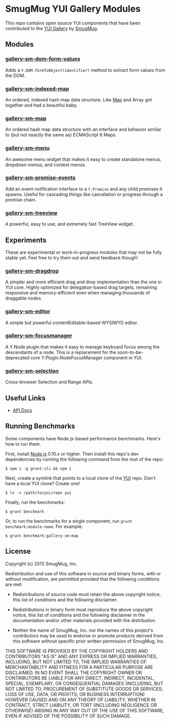 SmugMug YUI Gallery Modules
===========================

This repo contains open source YUI components that have been contributed to the
[YUI Gallery](http://yuilibrary.com/gallery/) by
[SmugMug](http://www.smugmug.com).


Modules
-------

### [gallery-sm-dom-form-values](src/sm-dom-form-values)

Adds a `Y.DOM.formToObject(identifier)` method to extract form values from the
DOM.

### [gallery-sm-indexed-map](src/sm-indexed-map)

An ordered, indexed hash map data structure. Like [Map](src/sm-map) and Array
got together and had a beautiful baby.

### [gallery-sm-map](src/sm-map)

An ordered hash map data structure with an interface and behavior similar to
(but not exactly the same as) ECMAScript 6 Maps.

### [gallery-sm-menu](src/sm-menu)

An awesome menu widget that makes it easy to create standalone menus, dropdown
menus, and context menus.

### [gallery-sm-promise-events](src/sm-promise-events)

Add an event notification interface to a `Y.Promise` and any child promises it
spawns. Useful for cascading things like cancelation or progress through a
promise chain.

### [gallery-sm-treeview](src/sm-treeview)

A powerful, easy to use, and extremely fast TreeView widget.


Experiments
-----------

These are experimental or work-in-progress modules that may not be fully stable
yet. Feel free to try them out and send feedback though!

### [gallery-sm-dragdrop](src/sm-dragdrop)

A simpler and more efficient drag and drop implementation than the one in YUI
core. Highly optimized for delegation-based drag targets, remaining responsive
and memory-efficient even when managing thousands of draggable nodes.

### [gallery-sm-editor](src/sm-editor)

A simple but powerful contentEditable-based WYSIWYG editor.

### [gallery-sm-focusmanager](src/sm-focusmanager)

A Y.Node plugin that makes it easy to manage keyboard focus among the
descendants of a node. This is a replacement for the soon-to-be-deprecated core
Y.Plugin.NodeFocusManager component in YUI.

### [gallery-sm-selection](src/sm-selection)

Cross-browser Selection and Range APIs.


Useful Links
------------

* [API Docs](http://smugmug.github.com/yui-gallery/api/)


Running Benchmarks
------------------

Some components have Node.js-based performance benchmarks. Here's how to run
them.

First, install [Node.js](http://nodejs.org/) 0.10.x or higher. Then install this
repo's dev dependencies by running the following command from the root of the
repo:

```
$ npm i -g grunt-cli && npm i
```

Next, create a symlink that points to a local clone of the
[YUI](https://github.com/yui/yui3) repo. Don't have a local YUI clone? Create
one!

```
$ ln -s /path/to/yui/repo yui
```

Finally, run the benchmarks:

```
$ grunt benchmark
```

Or, to run the benchmarks for a single component, run
`grunt benchmark:module-name`. For example:

```
$ grunt benchmark:gallery-sm-map
```

License
-------

Copyright (c) 2013 SmugMug, Inc.

Redistribution and use of this software in source and binary forms, with or
without modification, are permitted provided that the following conditions are
met:

  * Redistributions of source code must retain the above copyright notice, this
    list of conditions and the following disclaimer.

  * Redistributions in binary form must reproduce the above copyright notice,
    this list of conditions and the following disclaimer in the documentation
    and/or other materials provided with the distribution.

  * Neither the name of SmugMug, Inc. nor the names of this project's
    contributors may be used to endorse or promote products derived from this
    software without specific prior written permission of SmugMug, Inc.

THIS SOFTWARE IS PROVIDED BY THE COPYRIGHT HOLDERS AND CONTRIBUTORS "AS IS" AND
ANY EXPRESS OR IMPLIED WARRANTIES, INCLUDING, BUT NOT LIMITED TO, THE IMPLIED
WARRANTIES OF MERCHANTABILITY AND FITNESS FOR A PARTICULAR PURPOSE ARE
DISCLAIMED. IN NO EVENT SHALL THE COPYRIGHT OWNER OR CONTRIBUTORS BE LIABLE FOR
ANY DIRECT, INDIRECT, INCIDENTAL, SPECIAL, EXEMPLARY, OR CONSEQUENTIAL DAMAGES
(INCLUDING, BUT NOT LIMITED TO, PROCUREMENT OF SUBSTITUTE GOODS OR SERVICES;
LOSS OF USE, DATA, OR PROFITS; OR BUSINESS INTERRUPTION) HOWEVER CAUSED AND ON
ANY THEORY OF LIABILITY, WHETHER IN CONTRACT, STRICT LIABILITY, OR TORT
(INCLUDING NEGLIGENCE OR OTHERWISE) ARISING IN ANY WAY OUT OF THE USE OF THIS
SOFTWARE, EVEN IF ADVISED OF THE POSSIBILITY OF SUCH DAMAGE.
